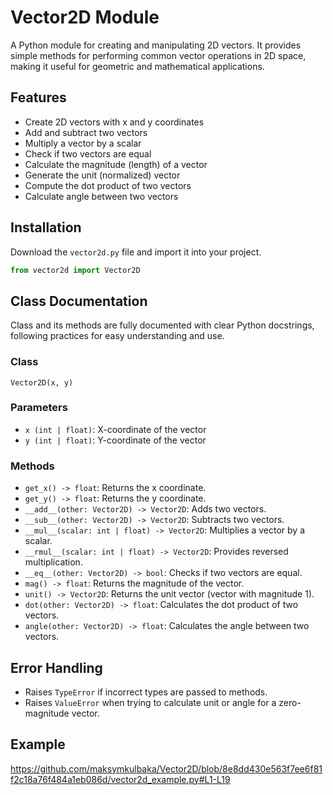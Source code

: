 # Vector2D Module

A Python module for creating and manipulating 2D vectors. It provides simple methods for performing common vector operations in 2D space, making it useful for geometric and mathematical applications.

## Features

- Create 2D vectors with x and y coordinates
- Add and subtract two vectors
- Multiply a vector by a scalar
- Check if two vectors are equal
- Calculate the magnitude (length) of a vector
- Generate the unit (normalized) vector
- Compute the dot product of two vectors
- Calculate angle between two vectors

## Installation

Download the `vector2d.py` file and import it into your project.

```python
from vector2d import Vector2D
```

## Class Documentation

Class and its methods are fully documented with clear Python docstrings, following practices for easy understanding and use.

### Class

`Vector2D(x, y)`

### Parameters

- `x (int | float)`: X-coordinate of the vector
- `y (int | float)`: Y-coordinate of the vector

### Methods
- `get_x() -> float`: Returns the x coordinate.
- `get_y() -> float`: Returns the y coordinate.
- `__add__(other: Vector2D) -> Vector2D`: Adds two vectors.
- `__sub__(other: Vector2D) -> Vector2D`: Subtracts two vectors.
- `__mul__(scalar: int | float) -> Vector2D`: Multiplies a vector by a scalar.
- `__rmul__(scalar: int | float) -> Vector2D`: Provides reversed multiplication.
- `__eq__(other: Vector2D) -> bool`: Checks if two vectors are equal.
- `mag() -> float`: Returns the magnitude of the vector.
- `unit() -> Vector2D`: Returns the unit vector (vector with magnitude 1).
- `dot(other: Vector2D) -> float`: Calculates the dot product of two vectors.
- `angle(other: Vector2D) -> float`: Calculates the angle between two vectors.

## Error Handling

- Raises `TypeError` if incorrect types are passed to methods.
- Raises `ValueError` when trying to calculate unit or angle for a zero-magnitude vector.

## Example

https://github.com/maksymkulbaka/Vector2D/blob/8e8dd430e563f7ee6f81f2c18a76f484a1eb086d/vector2d_example.py#L1-L19
